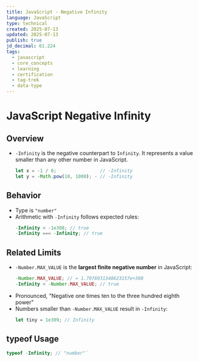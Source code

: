 ```yaml
---
title: JavaScript - Negative Infinity
language: JavaScript
type: technical
created: 2025-07-13
updated: 2025-07-13
publish: true
jd_decimal: 61.224
tags:
  - javascript
  - core_concepts
  - learning
  - certification
  - tag-trek
  - data-type
---
```


# JavaScript Negative Infinity

## Overview

- `-Infinity` is the negative counterpart to `Infinity`. It represents a value smaller than any other number in JavaScript.
  ```javascript
  let x = -1 / 0;                // -Infinity
  let y = -Math.pow(10, 1000); - // -Infinity
  ```

## Behavior

- Type is `"number"`
- Arithmetic with `-Infinity` follows expected rules:
  ```javascript
  -Infinity < -1e308; // true
  -Infinity === -Infinity; // true
  ```

## Related Limits

- `-Number.MAX_VALUE` is the **largest finite negative number** in JavaScript:
  ```javascript
  -Number.MAX_VALUE; // ≈ 1.7976931348623157e+308
  -Infinity < -Number.MAX_VALUE; // true
  ```
- Pronounced, "Negative one times ten to the three hundred eighth power"
- Numbers smaller than `-Number.MAX_VALUE` result in `-Infinity`:
  ```javascript
  let tiny = 1e309; // Infinity
  ```

## typeof Usage

```javascript
typeof -Infinity; // "number"`
```
